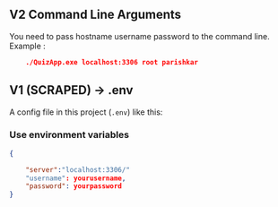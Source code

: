 ## V2  Command Line Arguments  

You need to pass hostname username password to the command line. 
Example  :

```json
    ./QuizApp.exe localhost:3306 root parishkar
```

## V1 (SCRAPED) -> .env  

A config file in this project (`.env`) like this:

### Use environment variables

```json
{

    "server":"localhost:3306/"
    "username": yourusername,
    "password": yourpassword
}
```




